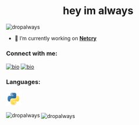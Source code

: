 <h1 align="center">hey im always</h1>

<p align="left"> <img src="https://komarev.com/ghpvc/?username=dropalways&label=Profile%20views&color=0e75b6&style=flat" alt="dropalways" /> </p>

- 🔭 I’m currently working on **[Netcry](https://github.com/dropalways/netcry-nuker)**

<h3 align="left">Connect with me:</h3>
<p align="left">
<a href="https://e-z.bio/az" target="blank"><img align="center" src="https://r2.e-z.host/eztransparent.png" alt="bio" height="30" width="40" /></a> <a href="https://discord.com/users/831201655097131068" target="blank"><img align="center" src="https://assets-global.website-files.com/6257adef93867e50d84d30e2/636e0a69f118df70ad7828d4_icon_clyde_blurple_RGB.svg" alt="bio" height="30" width="40" /></a>
</p>

<h3 align="left">Languages:</h3>
<p align="left"></a> <a href="https://www.python.org" target="_blank" rel="noreferrer"> <img src="https://raw.githubusercontent.com/devicons/devicon/master/icons/python/python-original.svg" alt="python" width="40" height="40"/> </a> </p>

<p><img align="left" src="https://github-readme-stats.vercel.app/api/top-langs?username=dropalways&show_icons=true&locale=en&layout=compact" alt="dropalways" /></p>

<p>&nbsp;<img align="center" src="https://github-readme-stats.vercel.app/api?username=dropalways&show_icons=true&locale=en" alt="dropalways" /></p>


